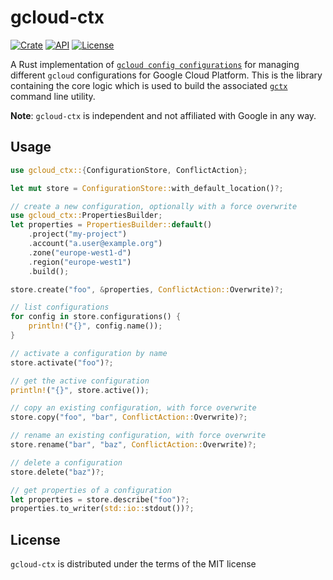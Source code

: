 # gcloud-ctx

[![Crate](https://img.shields.io/crates/v/gcloud-ctx.svg)](https://crates.io/crates/gcloud-ctx)
[![API](https://docs.rs/gcloud-ctx/badge.svg)](https://docs.rs/gcloud-ctx)
[![License](https://img.shields.io/github/license/adamrodger/gcloud-ctx)](https://github.com/adamrodger/gcloud-ctx)

<!-- cargo-sync-readme start -->

A Rust implementation of [`gcloud config configurations`](https://cloud.google.com/sdk/gcloud/reference/config/configurations)
for managing different `gcloud` configurations for Google Cloud Platform. This is the library containing the core logic
which is used to build the associated [`gctx`](https://github.com/adamrodger/gctx) command line utility.

**Note**: `gcloud-ctx` is independent and not affiliated with Google in any way.

## Usage

```rust
use gcloud_ctx::{ConfigurationStore, ConflictAction};

let mut store = ConfigurationStore::with_default_location()?;

// create a new configuration, optionally with a force overwrite
use gcloud_ctx::PropertiesBuilder;
let properties = PropertiesBuilder::default()
    .project("my-project")
    .account("a.user@example.org")
    .zone("europe-west1-d")
    .region("europe-west1")
    .build();

store.create("foo", &properties, ConflictAction::Overwrite)?;

// list configurations
for config in store.configurations() {
    println!("{}", config.name());
}

// activate a configuration by name
store.activate("foo")?;

// get the active configuration
println!("{}", store.active());

// copy an existing configuration, with force overwrite
store.copy("foo", "bar", ConflictAction::Overwrite)?;

// rename an existing configuration, with force overwrite
store.rename("bar", "baz", ConflictAction::Overwrite)?;

// delete a configuration
store.delete("baz")?;

// get properties of a configuration
let properties = store.describe("foo")?;
properties.to_writer(std::io::stdout())?;
```

<!-- cargo-sync-readme end -->

## License

`gcloud-ctx` is distributed under the terms of the MIT license
